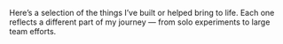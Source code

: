 Here’s a selection of the things I’ve built or helped bring to life. Each one reflects a different part of my journey — from solo experiments to large team efforts.
